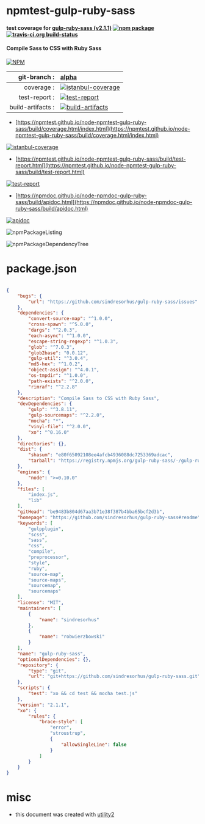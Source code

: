 # npmtest-gulp-ruby-sass

#### test coverage for  [gulp-ruby-sass (v2.1.1)](https://github.com/sindresorhus/gulp-ruby-sass#readme)  [![npm package](https://img.shields.io/npm/v/npmtest-gulp-ruby-sass.svg?style=flat-square)](https://www.npmjs.org/package/npmtest-gulp-ruby-sass) [![travis-ci.org build-status](https://api.travis-ci.org/npmtest/node-npmtest-gulp-ruby-sass.svg)](https://travis-ci.org/npmtest/node-npmtest-gulp-ruby-sass)

#### Compile Sass to CSS with Ruby Sass

[![NPM](https://nodei.co/npm/gulp-ruby-sass.png?downloads=true&downloadRank=true&stars=true)](https://www.npmjs.com/package/gulp-ruby-sass)

| git-branch : | [alpha](https://github.com/npmtest/node-npmtest-gulp-ruby-sass/tree/alpha)|
|--:|:--|
| coverage : | [![istanbul-coverage](https://npmtest.github.io/node-npmtest-gulp-ruby-sass/build/coverage.badge.svg)](https://npmtest.github.io/node-npmtest-gulp-ruby-sass/build/coverage.html/index.html)|
| test-report : | [![test-report](https://npmtest.github.io/node-npmtest-gulp-ruby-sass/build/test-report.badge.svg)](https://npmtest.github.io/node-npmtest-gulp-ruby-sass/build/test-report.html)|
| build-artifacts : | [![build-artifacts](https://npmtest.github.io/node-npmtest-gulp-ruby-sass/glyphicons_144_folder_open.png)](https://github.com/npmtest/node-npmtest-gulp-ruby-sass/tree/gh-pages/build)|

- [https://npmtest.github.io/node-npmtest-gulp-ruby-sass/build/coverage.html/index.html](https://npmtest.github.io/node-npmtest-gulp-ruby-sass/build/coverage.html/index.html)

[![istanbul-coverage](https://npmtest.github.io/node-npmtest-gulp-ruby-sass/build/screenCapture.buildCi.browser.%252Ftmp%252Fbuild%252Fcoverage.lib.html.png)](https://npmtest.github.io/node-npmtest-gulp-ruby-sass/build/coverage.html/index.html)

- [https://npmtest.github.io/node-npmtest-gulp-ruby-sass/build/test-report.html](https://npmtest.github.io/node-npmtest-gulp-ruby-sass/build/test-report.html)

[![test-report](https://npmtest.github.io/node-npmtest-gulp-ruby-sass/build/screenCapture.buildCi.browser.%252Ftmp%252Fbuild%252Ftest-report.html.png)](https://npmtest.github.io/node-npmtest-gulp-ruby-sass/build/test-report.html)

- [https://npmdoc.github.io/node-npmdoc-gulp-ruby-sass/build/apidoc.html](https://npmdoc.github.io/node-npmdoc-gulp-ruby-sass/build/apidoc.html)

[![apidoc](https://npmdoc.github.io/node-npmdoc-gulp-ruby-sass/build/screenCapture.buildCi.browser.%252Ftmp%252Fbuild%252Fapidoc.html.png)](https://npmdoc.github.io/node-npmdoc-gulp-ruby-sass/build/apidoc.html)

![npmPackageListing](https://npmtest.github.io/node-npmtest-gulp-ruby-sass/build/screenCapture.npmPackageListing.svg)

![npmPackageDependencyTree](https://npmtest.github.io/node-npmtest-gulp-ruby-sass/build/screenCapture.npmPackageDependencyTree.svg)



# package.json

```json

{
    "bugs": {
        "url": "https://github.com/sindresorhus/gulp-ruby-sass/issues"
    },
    "dependencies": {
        "convert-source-map": "^1.0.0",
        "cross-spawn": "^5.0.0",
        "dargs": "^2.0.3",
        "each-async": "^1.0.0",
        "escape-string-regexp": "^1.0.3",
        "glob": "^7.0.3",
        "glob2base": "0.0.12",
        "gulp-util": "^3.0.4",
        "md5-hex": "^1.0.2",
        "object-assign": "^4.0.1",
        "os-tmpdir": "^1.0.0",
        "path-exists": "^2.0.0",
        "rimraf": "^2.2.8"
    },
    "description": "Compile Sass to CSS with Ruby Sass",
    "devDependencies": {
        "gulp": "^3.8.11",
        "gulp-sourcemaps": "^2.2.0",
        "mocha": "*",
        "vinyl-file": "^2.0.0",
        "xo": "^0.16.0"
    },
    "directories": {},
    "dist": {
        "shasum": "e80f65092108ee4afcb4936088dc7253369adcac",
        "tarball": "https://registry.npmjs.org/gulp-ruby-sass/-/gulp-ruby-sass-2.1.1.tgz"
    },
    "engines": {
        "node": ">=0.10.0"
    },
    "files": [
        "index.js",
        "lib"
    ],
    "gitHead": "be9483b804d67aa3b71e38f387b4bba65bcf2d3b",
    "homepage": "https://github.com/sindresorhus/gulp-ruby-sass#readme",
    "keywords": [
        "gulpplugin",
        "scss",
        "sass",
        "css",
        "compile",
        "preprocessor",
        "style",
        "ruby",
        "source-map",
        "source-maps",
        "sourcemap",
        "sourcemaps"
    ],
    "license": "MIT",
    "maintainers": [
        {
            "name": "sindresorhus"
        },
        {
            "name": "robwierzbowski"
        }
    ],
    "name": "gulp-ruby-sass",
    "optionalDependencies": {},
    "repository": {
        "type": "git",
        "url": "git+https://github.com/sindresorhus/gulp-ruby-sass.git"
    },
    "scripts": {
        "test": "xo && cd test && mocha test.js"
    },
    "version": "2.1.1",
    "xo": {
        "rules": {
            "brace-style": [
                "error",
                "stroustrup",
                {
                    "allowSingleLine": false
                }
            ]
        }
    }
}
```



# misc
- this document was created with [utility2](https://github.com/kaizhu256/node-utility2)

